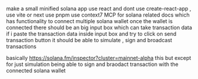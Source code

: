 make a small minified solana app 
use react and dont use create-react-app , use vite or next 
use pnpm
use context7 MCP for solana related docs
which has functionality to connect multiple solana wallet 
once the wallet is connected there should be an big input box which can take transaction data 
if i paste the transaction data inside input box and try to click on send transaction button 
it should be able to simulate , sign and broadcast transactions 

basically https://solana.fm/inspector?cluster=mainnet-alpha this but except for just simulation being able to sign and braodact transaction with the connected solana wallet 